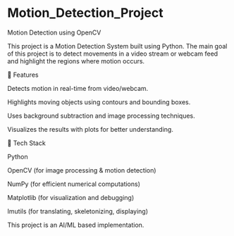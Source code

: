 # Motion_Detection_Project

Motion Detection using OpenCV

This project is a Motion Detection System built using Python.
The main goal of this project is to detect movements in a video stream or webcam feed and highlight the regions where motion occurs.

🔹 Features

Detects motion in real-time from video/webcam.

Highlights moving objects using contours and bounding boxes.

Uses background subtraction and image processing techniques.

Visualizes the results with plots for better understanding.


🔹 Tech Stack

Python

OpenCV (for image processing & motion detection)

NumPy (for efficient numerical computations)

Matplotlib (for visualization and debugging)

Imutils (for translating, skeletonizing, displaying)


This project is an AI/ML based implementation. 
